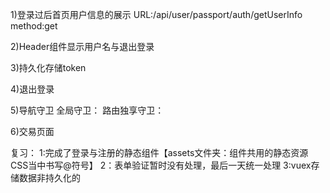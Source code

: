 1)登录过后首页用户信息的展示
URL:/api/user/passport/auth/getUserInfo  method:get


2)Header组件显示用户名与退出登录


3)持久化存储token


4)退出登录


5)导航守卫
全局守卫：
路由独享守卫：


6)交易页面









复习：
1:完成了登录与注册的静态组件【assets文件夹：组件共用的静态资源 CSS当中书写@符号】
2：表单验证暂时没有处理，最后一天统一处理
3:vuex存储数据非持久化的
